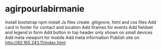 # agirpourlabirmanie
Install bootstrap npm
install Js files
create .gitignore, html and css files
Add card in footer for contact and location
Add iframes for events
Add fieldset and legend in form
Add button in top header only shown on small devices
Add meta viewport for mobile
Add meta information
Publish site on http://82.165.243.11/index.html